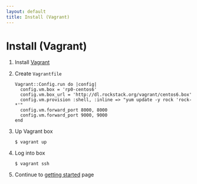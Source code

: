 ```yaml
---
layout: default
title: Install (Vagrant)
---
```


# Install (Vagrant)

 1. Install [Vagrant](http://vagrantup.com/v1/docs/getting-started/)

 1. Create `Vagrantfile`

        Vagrant::Config.run do |config|
          config.vm.box = 'rp0-centos6'
          config.vm.box_url = 'http://dl.rockstack.org/vagrant/centos6.box'
          config.vm.provision :shell, :inline => "yum update -y rock 'rock-*'"
          config.vm.forward_port 8000, 8000
          config.vm.forward_port 9000, 9000
        end

 1. Up Vagrant box

        $ vagrant up

 1. Log into box

        $ vagrant ssh

 1. Continue to [getting started](/docs/) page
